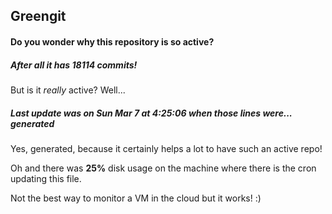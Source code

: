 ## Greengit

#### Do you wonder why this repository is so active?

##### After all it has 18114 commits!

But is it *really* active? Well...

##### Last update was on Sun Mar 7 at 4:25:06 when those lines were... generated

Yes, generated, because it certainly helps a lot to have such an active repo!

Oh and there was **25%** disk usage on the machine
where there is the cron updating this file.

Not the best way to monitor a VM in the cloud but it works! :)
